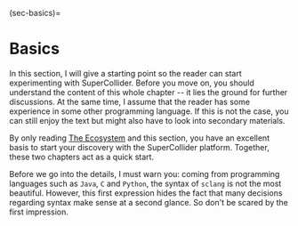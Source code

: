 (sec-basics)=
# Basics

In this section, I will give a starting point so the reader can start experimenting with SuperCollider.
Before you move on, you should understand the content of this whole chapter -- it lies the ground for further discussions.
At the same time, I assume that the reader has some experience in some other programming language.
If this is not the case, you can still enjoy the text but might also have to look into secondary materials.

By only reading [The Ecosystem](sec-ecosystem) and this section, you have an excellent basis to start your discovery with the SuperCollider platform.
Together, these two chapters act as a quick start.

Before we go into the details, I must warn you: coming from programming languages such as ``Java``, ``C`` and ``Python``, the syntax of ``sclang`` is not the most beautiful.
However, this first expression hides the fact that many decisions regarding syntax make sense at a second glance.
So don't be scared by the first impression.